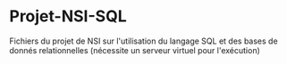 # Projet-NSI-SQL
Fichiers du projet de NSI sur l'utilisation du langage SQL et des bases de donnés relationnelles (nécessite un serveur virtuel pour l'exécution)
